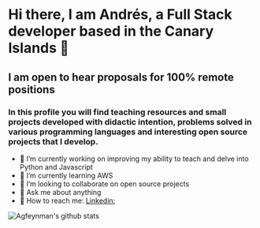 # Hi there, I am Andrés, a Full Stack developer based in the Canary Islands 👋

## I am open to hear proposals for 100% remote positions

### In this profile you will find teaching resources and small projects developed with didactic intention, problems solved in various programming languages ​​and interesting open source projects that I develop.

- 🔭 I’m currently working on improving my ability to teach and delve into Python and Javascript
- 🌱 I’m currently learning AWS
- 👯 I’m looking to collaborate on open source projects
- 💬 Ask me about anything
- :memo: How to reach me: [Linkedin:](https://www.linkedin.com/in/andresgutierrezramirez/?locale=en_US)


![Agfeynman's github stats](https://github-readme-stats.vercel.app/api?username=agfeynman&&show_icons=true)
